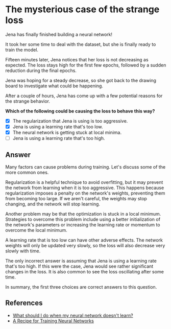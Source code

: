 # The mysterious case of the strange loss

Jena has finally finished building a neural network!

It took her some time to deal with the dataset, but she is finally ready to train the model.

Fifteen minutes later, Jena notices that her loss is not decreasing as expected. The loss stays high for the first few epochs, followed by a sudden reduction during the final epochs.

Jena was hoping for a steady decrease, so she got back to the drawing board to investigate what could be happening.

After a couple of hours, Jena has come up with a few potential reasons for the strange behavior.

**Which of the following could be causing the loss to behave this way?**

- [x] The regularization that Jena is using is too aggressive.
- [x] Jena is using a learning rate that's too low.
- [x] The neural network is getting stuck at local minima.
- [ ] Jena is using a learning rate that's too high.

## Answer

Many factors can cause problems during training. Let's discuss some of the more common ones.

Regularization is a helpful technique to avoid overfitting, but it may prevent the network from learning when it is too aggressive. This happens because regularization imposes a penalty on the network's weights, preventing them from becoming too large. If we aren't careful, the weights may stop changing, and the network will stop learning.

Another problem may be that the optimization is stuck in a local minimum. Strategies to overcome this problem include using a better initialization of the network's parameters or increasing the learning rate or momentum to overcome the local minimum.

A learning rate that is too low can have other adverse effects. The network weights will only be updated very slowly, so the loss will also decrease very slowly with time.

The only incorrect answer is assuming that Jena is using a learning rate that's too high. If this were the case, Jena would see rather significant changes in the loss. It is also common to see the loss oscillating after some time.

In summary, the first three choices are correct answers to this question.

## References

- [What should I do when my neural network doesn't learn?](https://stats.stackexchange.com/questions/352036/what-should-i-do-when-my-neural-network-doesnt-learn)
- [A Recipe for Training Neural Networks](http://karpathy.github.io/2019/04/25/recipe/)
